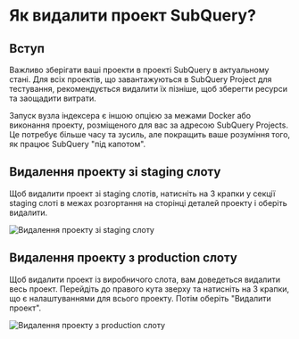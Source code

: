 # Як видалити проект SubQuery?

## Вступ

Важливо зберігати ваші проекти в проекті SubQuery в актуальному стані. Для всіх проектів, що завантажуються в SubQuery Project для тестування, рекомендується видалити їх пізніше, щоб зберегти ресурси та заощадити витрати.

Запуск вузла індексера є іншою опцією за межами Docker або виконання проекту, розміщеного для вас за адресою SubQuery Projects. Це потребує більше часу та зусиль, але покращить ваше розуміння того, як працює SubQuery "під капотом".

## Видалення проекту зі staging слоту

Щоб видалити проект зі staging слотів, натисніть на 3 крапки у секції staging слоті в межах розгортання на сторінці деталей проекту і оберіть видалити.

![Видалення проекту зі staging слоту](/assets/img/delete_staging.png)

## Видалення проекту з production слоту

Щоб видалити проект із виробничого слота, вам доведеться видалити весь проект. Перейдіть до правого кута зверху та натисніть на 3 крапки, що є налаштуваннями для всього проекту. Потім оберіть "Видалити проект".

![Видалення проекту з production слоту](/assets/img/delete_production.png)

